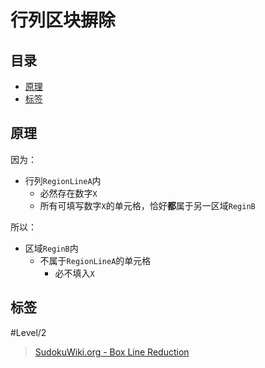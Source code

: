 # 行列区块摒除

<!-- START doctoc generated TOC please keep comment here to allow auto update -->
<!-- DON'T EDIT THIS SECTION, INSTEAD RE-RUN doctoc TO UPDATE -->
## 目录

- [原理](#%E5%8E%9F%E7%90%86)
- [标签](#%E6%A0%87%E7%AD%BE)

<!-- END doctoc generated TOC please keep comment here to allow auto update -->

## 原理


因为：
- 行列`RegionLineA`内
	- 必然存在数字`X`
	- 所有可填写数字`X`的单元格，恰好**都**属于另一区域`ReginB`

所以：
- 区域`ReginB`内
	- 不属于`RegionLineA`的单元格
		- 必不填入`X`

## 标签

#Level/2

> [SudokuWiki.org - Box Line Reduction](https://www.sudokuwiki.org/Intersection_Removal#LBR)
